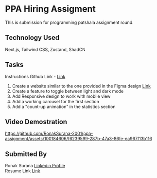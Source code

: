 # PPA Hiring Assigment  
This is submission for programming patshala assignment round.  
## Technology Used  
Next.js, Tailwind CSS, Zustand, ShadCN  
## Tasks  
Instructions Github Link - <a href="https://github.com/Programming-Pathshala/ppa-hiring-assignment">Link</a>  
1. Create a website similar to the one provided in the Figma design <a href="https://www.figma.com/design/ZNgCqyJIecOgMZC8BxylB8/PPA-Hiring-Assignment?node-id=0-1&t=UiLBxGENPj6CNxpq-0">Link</a>  
2. Create a feature to toggle between light and dark mode  
3. Add Responsive design to work with mobile view  
4. Add a working carousel for the first section   
5. Add a "count-up animation" in the statistics section    
## Video Demostration 


https://github.com/RonakSurana-2001/ppa-assignment/assets/100184606/f6239599-287b-47a3-86fe-ea967f13b116


## Submitted By  
Ronak Surana  <a href="https://www.linkedin.com/in/ronak-surana-944550205/">Linkedin Profile</a>   
Resume Link <a href="https://drive.google.com/file/d/1gmG_PV9IUqGuR_IHlnAF5yVS5icsLRid/view?usp=sharing">Link</a>
